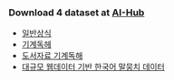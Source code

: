 ### Download 4 dataset at [AI-Hub](https://www.aihub.or.kr/)
- [일반상식](https://www.aihub.or.kr/aihubdata/data/view.do?currMenu=115&topMenu=100&aihubDataSe=realm&dataSetSn=106)
- [기계독헤](https://www.aihub.or.kr/aihubdata/data/view.do?currMenu=115&topMenu=100&aihubDataSe=realm&dataSetSn=89)
- [도서자료 기계독해](https://www.aihub.or.kr/aihubdata/data/view.do?currMenu=115&topMenu=100&aihubDataSe=realm&dataSetSn=92)
- [대규모 웹데이터 기반 한국어 말뭉치 데이터](https://www.aihub.or.kr/aihubdata/data/view.do?currMenu=115&topMenu=100&aihubDataSe=realm&dataSetSn=624)
